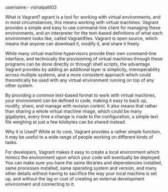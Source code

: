 username:- vishalpatil03

What is Vagrant?
agrant is a tool for working with virtual environments, and in most circumstances, this means working with virtual machines. Vagrant provides a simple and easy to use command-line client for managing these environments, and an interpreter for the text-based definitions of what each environment looks like, called Vagrantfiles. Vagrant is open source, which means that anyone can download it, modify it, and share it freely.

While many virtual machine hypervisors provide their own command-line interface, and technically the provisioning of virtual machines through these programs can be done directly or through shell scripts, the advantage Vagrant provides by adding an additional layer is simplicity, interoperability across multiple systems, and a more consistent approach which could theoretically be used with any virtual environment running on top of any other system.

By providing a common text-based format to work with virtual machines, your environment can be defined in code, making it easy to back up, modify, share, and manage with revision control. It also means that rather than sharing a whole virtual machine image, which could be many gigabytes, every time a change is made to the configuration, a simple text file weighing at just a few kilobytes can be shared instead.

Why it is Used?
While at its core, Vagrant provides a rather simple function, it may be useful to a wide range of people working on different kinds of tasks.

For developers, Vagrant makes it easy to create a local environment which mimics the environment upon which your code will eventually be deployed. You can make sure you have the same libraries and dependencies installed, same processes installed, same operating system and version, and many other details without having to sacrifice the way your local machine is set up, and without the lag or cost of creating an external development environment and connecting to it.
